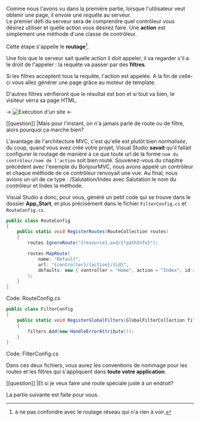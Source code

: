 Comme nous l'avons vu dans la première partie, lorsque l'utilisateur veut obtenir une page, il envoie une *requête* au serveur.  
Le premier défi du serveur sera de comprendre quel contrôleur vous désirez utiliser et quelle action vous désirez faire. Une **action** est simplement une méthode d'une classe de contrôleur.

Cette étape s'appelle le **routage**[^route].  

Une fois que le serveur sait quelle action il doit appeler, il va regarder s'il a le droit de l'appeler : la requête va passer par des **filtres**.

Si les filtres acceptent tous la requête, l'action est appelée. A la fin de celle-ci vous allez générer une page grâce au moteur de template.

D'autres filtres vérifieront que le résultat est bon et si tout va bien, le visiteur verra sa page HTML.

-> ![Exécution d'un site](/media/galleries/304/46cac8ac-fca7-4d13-8cf6-153ec1be3e90.png.960x960_q85.jpg) <-

[[question]]
|Mais pour l'instant, on n'a jamais parlé de route ou de filtre, alors pourquoi ça marche bien?

L'avantage de l'architecture MVC, c'est qu'elle est plutôt bien *normalisée*, du coup, quand vous avez créé votre projet, Visual Studio **savait** qu'il fallait configurer le routage de manière à ce que toute url de la forme `nom du contrôleur/nom de l'action` soit bien routé. Souvenez-vous du chapitre précédent avec l'exemple du BonjourMVC, nous avons appelé un contrôleur et chaque méthode de ce contrôleur renvoyait une vue. Au final, nous avions un url de ce type : /Salutation/Index avec Salutation le nom du contrôleur et Index la méthode.

Visual Studio a donc, pour vous, généré un petit code qui se trouve dans le dossier **App_Start**, et plus précisément dans le fichier `FilterConfig.cs` et `RouteConfig.cs`.

```csharp
public class RouteConfig
{
    public static void RegisterRoutes(RouteCollection routes)
    {
        routes.IgnoreRoute("{resource}.axd/{*pathInfo}");

        routes.MapRoute(
            name: "Default",
            url: "{controller}/{action}/{id}",
            defaults: new { controller = "Home", action = "Index", id = UrlParameter.Optional }
        );
    }
}
```

Code: RouteConfig.cs

```csharp
public class FilterConfig
{
    public static void RegisterGlobalFilters(GlobalFilterCollection filters)
    {
        filters.Add(new HandleErrorAttribute());
    }
}
```

Code: FilterConfig.cs

Dans ces deux fichiers, vous aurez les conventions de nommage pour les routes et les filtres qui s'appliquent dans **toute votre application**.

[[question]]
|Et si je veux faire une route spéciale juste à un endroit?

La partie suivante est faite pour vous.

[^route]: à ne pas confondre avec le routage réseau qui n'a rien à voir.